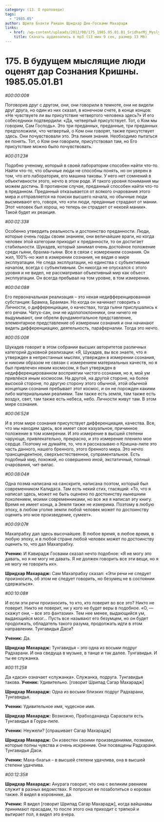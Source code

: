 ```yaml
---
category: (13. О проповеди)
tags:
  - "1985.05"
author: Шрила Бхакти Ракшак Шридхар Дев-Госвами Махарадж
links:
  - href: /wp-content/uploads/2012/08/175_1985.05.01.B1_SridharMj_Myslyawiye_lyudi_ocenyat_dar_Soznaniya_Krishny.mp3
    title: Скачать аудиозапись в mp3 (13 мин 9 сек, размер 13 Мб)
---
```


# 175. В будущем мыслящие люди оценят дар Сознания Кришны. 1985.05.01.B1

*#00:00:00#*

Поговорив друг с другом, они, они говорили в темноте, они не видели друг друга, но один из них сказал, в конечном счете, в конце концов: «Не чувствуете ли вы присутствие четвертого человека здесь?» И его собеседники подтвердили: «Да, четвертый присутствует. Тот, о Ком мы говорим, Сам Господь». Это три преданных, преданные, три преданных предположили, что четвертый, о Ком они говорят, также присутствует здесь. Они почувствовали это. Эта линия знания. Необходимо пытаться ее понять. Тот, о Ком они говорили, присутствовал там, но Его присутствие можно было почувствовать.

*#00:01:23#*

Подобно ученому, который в своей лаборатории способен найти что-то. Найти что-то, что обычные люди не способны понять, но он уверен в том, что его лаборатория, его машина таковы. У него нет сомнений в объективности этого, нечто в этом роде. И такого уровня понимания мы можем достичь. В противном случае, преданный способен найти что-то в преданном. Преданный отказывается от всякого очарования этого мира и отправляется на поиски высшего начала, но обычные люди высмеивают его, говоря, что «эти люди, преданные страдают от мании. Этот человек был хорош, но теперь он страдает от некоей мании». Такой будет их реакция.

*#00:02:33#*

Особенно утвердить реальность и достоинство преданности. Люди, которые очень горды своим знанием, они величайшие враги, но когда человек этой категории приходит к преданности, то он достигает стабильности. Шукадев, который занимал очень достойное положение среди гьяни, брахма-гьяни. Все в связи с измерением сознания. Он жил, 100%-но жил в измерении сознания, не ведая о мире эксплуатации. Не следа эксплуатации, но единства с субъективным началом, всегда с субъективным. Он никогда не опускался с этого уровня и не видел, не рассматривал объективный мир как объест эксплуатации. Он всегда пребывал на том уровне, в том измерении.

*#00:04:08#*

Его первоначальная реализация – это некая недифференцированная субстанция: Брамха, Брахман. Но когда он начинает говорить о Личности, о дифференциации, о качествах, тогда гьяни прислушались к его речам. Чатух-сан, они не идолопоклонники, они ничего не выдумывают, они обрели фундаментальное представление, элементарное представление об измерении сознания и они начинают видеть дифференциацию, деятельность, параферналии. Тогда это нечто.

*#00:05:00#*

Шукадев говорит в этом собрании высших авторитетов различных категорий духовной реализации: «Я, Шукадев, вы все знаете, что я утвержден в непрестанных мыслях, утвержден в измерении сознания, и никоим образом не связан с измерением материальных качеств, но я был привлечен неким космосом, я был утвержден в недифференцированном восприятии чистого сознания, но я, мой ум привлёкся иным космосом. На другой, на другой стороне, на более высокой стороне, по другую сторону этого обычной, этой обычной концепции сознания пребывает этот космос, и он не порожден какими либо материальными реалиями. Там также есть земля, там также есть воздух, свет, там также есть небеса, небо. Личности живут там. В этом мире сознания.

*#00:06:52#*

И в этом мире сознания присутствует дифференциация, качества. Все, что мы находим здесь, все имеет свое казуальное, причинное положение в том измерении. И это измерение в высшей степени чарующе, привлекательно, прекрасно, и это измерение пленило мое сердце. Поэтому не думайте, то, что я рассказываю о Кришна-лиле это часть данного, нашего бренного, этого бренного мира. Это нечто трансцендентное, сверхъестественное, супраментальное. Есть подобный мир, похожий, но совершенно иной, экстатичный, полный очарования, чит-вилас.

*#00:08:04#*

Одна поэма написана на санскрите, написана поэтом, который был современником Калидаса. Там есть некий стих, гласящий: «То, что я написал здесь, может не быть оценено по достоинству нынешним поколением, моими современниками, но все же я написал эту книгу. Время не имеет конца, а Земля также не измерима. Поэтому в любую эпоху, в любом уголке земли любой человек может по достоинству оценить это мое произведение, сумеет».

*#00:09:07#*

Махапрабху дал здесь высочайшее. В любое время, в любое время, в любую эпоху, и в любой стране любой человек может по достоинству оценить то, что дал Махапрабху.

**Ученик:** И Кавирадж Госвами сказал нечто подобное: «Я не могу это давать, но я не могу не давать. Я не должен говорить все эти вещи, но я не могу не говорить их».

**Шридхар Махарадж:** Сам Махапрабху сказал: «Эти речи не следует произносить, об этом не следует говорить, но безумец не в состоянии сдержаться».

*#00:10:08#*

И если эти речи произносить, то кто, кто поверит во все это? Никто не поверит. Никто не поверит, ни у кого не будет веры в подобное. «О, — скажут они, – все это фантазии». Тем нее менее, выдающийся ум, выдающийся мозг… Пусть все называют его безумцем, но он будет продолжать, обладатель такого разума, продолжать идти в этом направлении. Тунгавидья Даси?

**Ученик:** Да.

**Шридхар Махарадж:** Тунгавидья – это одна из восьми подруг Радхарани. И она сведуща в музыке, в танце и так далее. Тунгавидья. И ты ее служанка.

*#00:11:25#*

Да «даси» означает «служанка». Служанка, подруга. Тунгавидья такова. **Ученик:** Удивительно. [говорит Шрипад Сагар Махарадж]

**Шридхар Махарадж:** Одна из восьми близких подруг Радхарани, Тунгавидья.

**Ученик:** Удивительное имя, чудесное имя.

**Шридхар Махарадж:** Возможно, Прабходананда Сарасвати есть Тунгавидья в Гоура-лиле.

**Ученик:** Неужели? [спрашивает Сагар Махарадж]

**Шридхар Махарадж:** Он известен своими произведениями, поэмами, которые полны чувства и очень искренние. Они посвящены Радхарани. Тунгавидья Даси.

**Ученик:** Маха-бхагья – в высшей степени удачлива, она в высшей степени удачлива.

*#00:12:35#*

**Шридхар Махарадж:** Анурага говорит, что она с великим рвением служит в разных ведомствах. Я попросил ее позаботиться о коровах также. Я видел в коровнике, да.

**Ученик:** Я видел [говорит Шрипад Сагар Махарадж], когда вайшнавы принимают прасадам, то после этого она приходит с тряпкой и вытирает пол, я видел это вчера.

